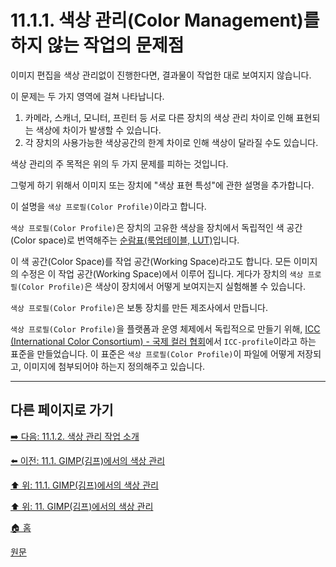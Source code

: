 # 11.1.1. 색상 관리(Color Management)를 하지 않는 작업의 문제점
이미지 편집을 색상 관리없이 진행한다면, 결과물이 작업한 대로 보여지지 않습니다.

이 문제는 두 가지 영역에 걸쳐 나타납니다.

1. 카메라, 스캐너, 모니터, 프린터 등 서로 다른 장치의 색상 관리 차이로 인해 표현되는 색상에 차이가 발생할 수 있습니다.
2. 각 장치의 사용가능한 색상공간의 한계 차이로 인해 색상이 달라질 수도 있습니다.

색상 관리의 주 목적은 위의 두 가지 문제를 피하는 것입니다.

그렇게 하기 위해서 이미지 또는 장치에 "색상 표현 특성"에 관한 설명을 추가합니다.

이 설명을 `색상 프로필(Color Profile)`이라고 합니다.

`색상 프로필(Color Profile)`은 장치의 고유한 색상을 장치에서 독립적인 색 공간(Color space)로 번역해주는 [순람표(룩업테이블, LUT)](./19-glossaryx-lookup_table.md)입니다.

이 색 공간(Color Space)를 작업 공간(Working Space)라고도 합니다. 모든 이미지의 수정은 이 작업 공간(Working Space)에서 이루어 집니다. 게다가 장치의 `색상 프로필(Color Profile)`은 색상이 장치에서 어떻게 보여지는지 실험해볼 수 있습니다.

`색상 프로필(Color Profile)`은 보통 장치를 만든 제조사에서 만듭니다.

`색상 프로필(Color Profile)`을 플랫폼과 운영 체제에서 독립적으로 만들기 위해, [ICC (International Color Consortium) - 국제 컬러 협회](https://ko.wikipedia.org/wiki/%EA%B5%AD%EC%A0%9C_%EC%BB%AC%EB%9F%AC_%ED%98%91%ED%9A%8C)에서 `ICC-profile`이라고 하는 표준을 만들었습니다. 이 표준은 `색상 프로필(Color Profile)`이 파일에 어떻게 저장되고, 이미지에 첨부되어야 하는지 정의해주고 있습니다.

***

## 다른 페이지로 가기

[➡️ 다음: 11.1.2. 색상 관리 작업 소개](./11-01-02-00-introduction_to_a_color_managed_workflow.md)

[⬅️ 이전: 11.1. GIMP(김프)에서의 색상 관리](./11-01-00-color-management-in-gimp.md)

[⬆️ 위: 11.1. GIMP(김프)에서의 색상 관리](./11-01-00-color-management-in-gimp.md)

[⬆️ 위: 11. GIMP(김프)에서의 색상 관리](./11-00-color-management-with-gimp.md)

[🏠 홈](./00-home.md)

[원문](https://docs.gimp.org/2.10/ko/gimp-imaging-color-management.html#idm7829)
